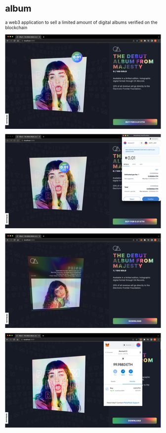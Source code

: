 # album

a web3 application to sell a limited amount of digital albums verified on the blockchain

!["screenshot of application in use"](https://github.com/melvinadu/album/blob/main/docs/screenshot-1.png)

!["screenshot of application in use"](https://github.com/melvinadu/album/blob/main/docs/screenshot-2.png)

!["screenshot of application in use"](https://github.com/melvinadu/album/blob/main/docs/screenshot-4.png)

!["screenshot of application in use"](https://github.com/melvinadu/album/blob/main/docs/screenshot-5.png)
